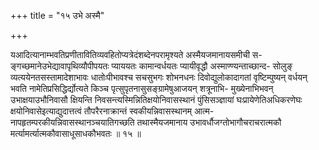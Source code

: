+++
title = "१५ उभे अस्मै"

+++

यआदित्यानाम्भवतिप्रणीतावितिव्यवहितोप्यत्रेदंशब्देनपरामृश्यते अस्मैयजमानायसमीची स- ङ्गच्छमानेउभेद्यावापृथिव्यौपीपयतः प्याययतः कामान्वर्धयतः प्यायीवृद्धौ अस्माण्ण्यन्ताच्छान्द- सोलुङ् व्यत्ययेनतसस्तामादेशाभावः धातोःपीभावश्च सचसुभगः शोभनधनः दिवोद्युलोकादागतां वृष्टिम्पुष्यन् वर्धयन् भवति नामेतिप्रसिद्धिर्द्योत्यते किञ्च पृत्सुपृतनासुसङ्ग्रामेषुआजयन् शत्रूनाभि- मुख्येनाभिभवन् उभाक्षयाउभौनिवासौ क्षियन्ति निवसन्त्यस्मिन्नितिक्षयोनिवासस्थानं पुंसिसञ्ज्ञायां घःप्रायेणेतिअधिकरणेघः क्षयोनिवासेइत्याद्युदात्तत्वं तौपरैरनाक्रान्तं स्वकीयन्निवासस्थानम् आत्म- नापहृतम्परकीयन्निवासस्थानञ्चयातिगच्छति तथास्मैयजमानाय उभावर्धौजग्तोभागौचराचरात्मकौ मर्त्यामर्त्यात्मकौवासाधूसाधकौभवतः ॥ १५ ॥